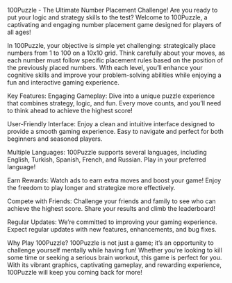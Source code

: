 
100Puzzle - The Ultimate Number Placement Challenge!
Are you ready to put your logic and strategy skills to the test? Welcome to 100Puzzle, a captivating and engaging number placement game designed for players of all ages!

In 100Puzzle, your objective is simple yet challenging: strategically place numbers from 1 to 100 on a 10x10 grid. Think carefully about your moves, as each number must follow specific placement rules based on the position of the previously placed numbers. With each level, you’ll enhance your cognitive skills and improve your problem-solving abilities while enjoying a fun and interactive gaming experience.

Key Features:
Engaging Gameplay: Dive into a unique puzzle experience that combines strategy, logic, and fun. Every move counts, and you’ll need to think ahead to achieve the highest score!

User-Friendly Interface: Enjoy a clean and intuitive interface designed to provide a smooth gaming experience. Easy to navigate and perfect for both beginners and seasoned players.

Multiple Languages: 100Puzzle supports several languages, including English, Turkish, Spanish, French, and Russian. Play in your preferred language!

Earn Rewards: Watch ads to earn extra moves and boost your game! Enjoy the freedom to play longer and strategize more effectively.

Compete with Friends: Challenge your friends and family to see who can achieve the highest score. Share your results and climb the leaderboard!

Regular Updates: We’re committed to improving your gaming experience. Expect regular updates with new features, enhancements, and bug fixes.

Why Play 100Puzzle?
100Puzzle is not just a game; it’s an opportunity to challenge yourself mentally while having fun! Whether you're looking to kill some time or seeking a serious brain workout, this game is perfect for you. With its vibrant graphics, captivating gameplay, and rewarding experience, 100Puzzle will keep you coming back for more!

